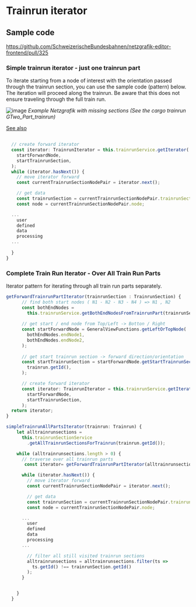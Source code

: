 # Trainrun iterator 

## Sample code 

https://github.com/SchweizerischeBundesbahnen/netzgrafik-editor-frontend/pull/325

### Simple trainrun iterator - just one trainrun part
To iterate starting from a node of interest with the orientation passed through the trainrun section, you can use the sample code (pattern) below. 
The iteration will proceed along the trainrun. Be aware that this does not ensure traveling through the full train run.

![image](https://github.com/user-attachments/assets/d87b842c-7696-4e81-aa78-75cc966b5306)
*Example Netzgrafik with missing sections (See the cargo trainrun GTwo_Part_trainrun)*

[See also](https://github.com/SchweizerischeBundesbahnen/netzgrafik-editor-frontend/blob/main/documentation/CREATE_TRAINRUN.md#special-cases)

```typescript
 
  // create forward iterator
  const iterator: TrainrunIterator = this.trainrunService.getIterator(
    startForwardNode,
    startTrainrunSection,
  );
  while (iterator.hasNext()) {
    // move iterator forward
    const currentTrainrunSectionNodePair = iterator.next();

    // get data 
    const trainrunSection = currentTrainrunSectionNodePair.trainrunSection;
    const node = currentTrainrunSectionNodePair.node;

  ...
    user
    defined
    data
    processing
  ...
 
  } 
}
```

### Complete Train Run Iterator - Over All Train Run Parts
Iterator pattern for iterating through all train run parts separately.
 
```typescript
getForwardTrainrunPartIterator(trainrunSection : TrainrunSection) {
      // find both start nodes ( N1 - N2 - N3 - N4 ) => N1 , N2
      const bothEndNodes =
        this.trainrunService.getBothEndNodesFromTrainrunPart(trainrunSection);
        
      // get start / end node from Top/Left -> Botton / Right 
      const startForwardNode = GeneralViewFunctions.getLeftOrTopNode(
        bothEndNodes.endNode1,
        bothEndNodes.endNode2,
      );
     
      // get start trainrun section -> forward direction/orientation 
      const startTrainrunSection = startForwardNode.getStartTrainrunSection(
        trainrun.getId(),
      );

      // create forward iterator
      const iterator: TrainrunIterator = this.trainrunService.getIterator(
        startForwardNode,
        startTrainrunSection,
      );
  return iterator;
}

simpleTrainrunAllPartsIterator(trainrun: Trainrun) {
    let alltrainrunsections =
      this.trainrunSectionService
        .getAllTrainrunSectionsForTrainrun(trainrun.getId());

    while (alltrainrunsections.length > 0) {
      // traverse over all trainrun parts
       const iterator= getForwardTrainrunPartIterator(alltrainrunsections[0]);

      while (iterator.hasNext()) {
        // move iterator forward
        const currentTrainrunSectionNodePair = iterator.next();

        // get data 
        const trainrunSection = currentTrainrunSectionNodePair.trainrunSection;
        const node = currentTrainrunSectionNodePair.node;

      ...
        user
        defined
        data
        processing
      ...

        // filter all still visited trainrun sections
        alltrainrunsections = alltrainrunsections.filter(ts =>
          ts.getId() !== trainrunSection.getId()
        );
      }


    }
  }
```
